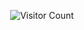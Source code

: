 <div align="center">

  ![Visitor Count](https://profile-counter.glitch.me/paddy-pyker/count.svg)

</div>
